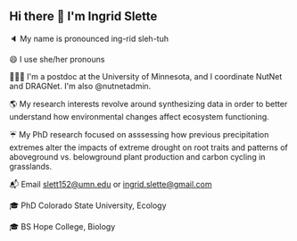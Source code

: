 ## Hi there 👋 I'm Ingrid Slette


🔈 My name is pronounced ing-rid sleh-tuh

😄 I use she/her pronouns

👩🏼‍💻 I'm a postdoc at the University of Minnesota, and I coordinate NutNet and DRAGNet. I'm also @nutnetadmin.

🌎 My research interests revolve around synthesizing data in order to better understand how environmental changes affect ecosystem functioning.

☔️ My PhD research focused on asssessing how previous precipitation extremes alter the impacts of extreme drought on root traits and patterns of aboveground vs. belowground plant production and carbon cycling in grasslands.

📬 Email slett152@umn.edu or ingrid.slette@gmail.com

🎓 PhD Colorado State University, Ecology

🎓 BS Hope College, Biology
